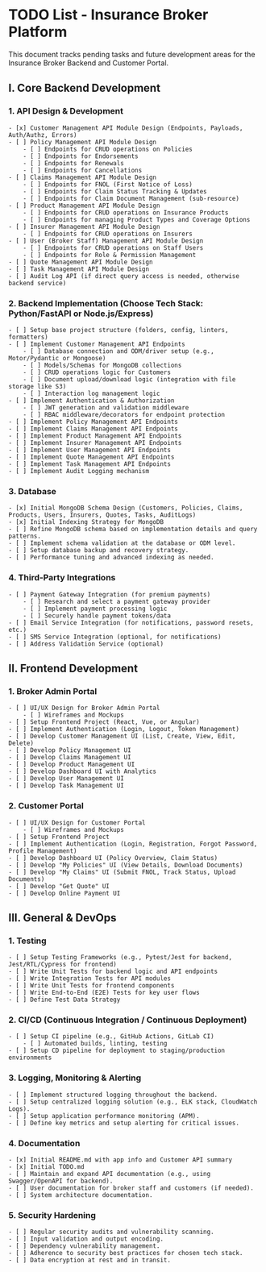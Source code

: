 # TODO List - Insurance Broker Platform

This document tracks pending tasks and future development areas for the Insurance Broker Backend and Customer Portal.

## I. Core Backend Development

### 1. API Design & Development
    - [x] Customer Management API Module Design (Endpoints, Payloads, Auth/Authz, Errors)
    - [ ] Policy Management API Module Design
        - [ ] Endpoints for CRUD operations on Policies
        - [ ] Endpoints for Endorsements
        - [ ] Endpoints for Renewals
        - [ ] Endpoints for Cancellations
    - [ ] Claims Management API Module Design
        - [ ] Endpoints for FNOL (First Notice of Loss)
        - [ ] Endpoints for Claim Status Tracking & Updates
        - [ ] Endpoints for Claim Document Management (sub-resource)
    - [ ] Product Management API Module Design
        - [ ] Endpoints for CRUD operations on Insurance Products
        - [ ] Endpoints for managing Product Types and Coverage Options
    - [ ] Insurer Management API Module Design
        - [ ] Endpoints for CRUD operations on Insurers
    - [ ] User (Broker Staff) Management API Module Design
        - [ ] Endpoints for CRUD operations on Staff Users
        - [ ] Endpoints for Role & Permission Management
    - [ ] Quote Management API Module Design
    - [ ] Task Management API Module Design
    - [ ] Audit Log API (if direct query access is needed, otherwise backend service)

### 2. Backend Implementation (Choose Tech Stack: Python/FastAPI or Node.js/Express)
    - [ ] Setup base project structure (folders, config, linters, formatters)
    - [ ] Implement Customer Management API Endpoints
        - [ ] Database connection and ODM/driver setup (e.g., Motor/Pydantic or Mongoose)
        - [ ] Models/Schemas for MongoDB collections
        - [ ] CRUD operations logic for Customers
        - [ ] Document upload/download logic (integration with file storage like S3)
        - [ ] Interaction log management logic
    - [ ] Implement Authentication & Authorization
        - [ ] JWT generation and validation middleware
        - [ ] RBAC middleware/decorators for endpoint protection
    - [ ] Implement Policy Management API Endpoints
    - [ ] Implement Claims Management API Endpoints
    - [ ] Implement Product Management API Endpoints
    - [ ] Implement Insurer Management API Endpoints
    - [ ] Implement User Management API Endpoints
    - [ ] Implement Quote Management API Endpoints
    - [ ] Implement Task Management API Endpoints
    - [ ] Implement Audit Logging mechanism

### 3. Database
    - [x] Initial MongoDB Schema Design (Customers, Policies, Claims, Products, Users, Insurers, Quotes, Tasks, AuditLogs)
    - [x] Initial Indexing Strategy for MongoDB
    - [ ] Refine MongoDB schema based on implementation details and query patterns.
    - [ ] Implement schema validation at the database or ODM level.
    - [ ] Setup database backup and recovery strategy.
    - [ ] Performance tuning and advanced indexing as needed.

### 4. Third-Party Integrations
    - [ ] Payment Gateway Integration (for premium payments)
        - [ ] Research and select a payment gateway provider
        - [ ] Implement payment processing logic
        - [ ] Securely handle payment tokens/data
    - [ ] Email Service Integration (for notifications, password resets, etc.)
    - [ ] SMS Service Integration (optional, for notifications)
    - [ ] Address Validation Service (optional)

## II. Frontend Development

### 1. Broker Admin Portal
    - [ ] UI/UX Design for Broker Admin Portal
        - [ ] Wireframes and Mockups
    - [ ] Setup Frontend Project (React, Vue, or Angular)
    - [ ] Implement Authentication (Login, Logout, Token Management)
    - [ ] Develop Customer Management UI (List, Create, View, Edit, Delete)
    - [ ] Develop Policy Management UI
    - [ ] Develop Claims Management UI
    - [ ] Develop Product Management UI
    - [ ] Develop Dashboard UI with Analytics
    - [ ] Develop User Management UI
    - [ ] Develop Task Management UI

### 2. Customer Portal
    - [ ] UI/UX Design for Customer Portal
        - [ ] Wireframes and Mockups
    - [ ] Setup Frontend Project
    - [ ] Implement Authentication (Login, Registration, Forgot Password, Profile Management)
    - [ ] Develop Dashboard UI (Policy Overview, Claim Status)
    - [ ] Develop "My Policies" UI (View Details, Download Documents)
    - [ ] Develop "My Claims" UI (Submit FNOL, Track Status, Upload Documents)
    - [ ] Develop "Get Quote" UI
    - [ ] Develop Online Payment UI

## III. General & DevOps

### 1. Testing
    - [ ] Setup Testing Frameworks (e.g., Pytest/Jest for backend, Jest/RTL/Cypress for frontend)
    - [ ] Write Unit Tests for backend logic and API endpoints
    - [ ] Write Integration Tests for API modules
    - [ ] Write Unit Tests for frontend components
    - [ ] Write End-to-End (E2E) Tests for key user flows
    - [ ] Define Test Data Strategy

### 2. CI/CD (Continuous Integration / Continuous Deployment)
    - [ ] Setup CI pipeline (e.g., GitHub Actions, GitLab CI)
        - [ ] Automated builds, linting, testing
    - [ ] Setup CD pipeline for deployment to staging/production environments

### 3. Logging, Monitoring & Alerting
    - [ ] Implement structured logging throughout the backend.
    - [ ] Setup centralized logging solution (e.g., ELK stack, CloudWatch Logs).
    - [ ] Setup application performance monitoring (APM).
    - [ ] Define key metrics and setup alerting for critical issues.

### 4. Documentation
    - [x] Initial README.md with app info and Customer API summary
    - [x] Initial TODO.md
    - [ ] Maintain and expand API documentation (e.g., using Swagger/OpenAPI for backend).
    - [ ] User documentation for broker staff and customers (if needed).
    - [ ] System architecture documentation.

### 5. Security Hardening
    - [ ] Regular security audits and vulnerability scanning.
    - [ ] Input validation and output encoding.
    - [ ] Dependency vulnerability management.
    - [ ] Adherence to security best practices for chosen tech stack.
    - [ ] Data encryption at rest and in transit.
